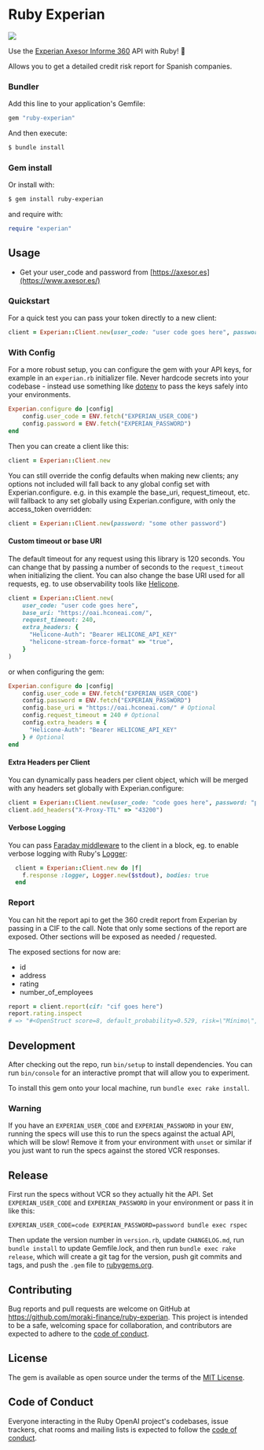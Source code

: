 # Ruby Experian

<a href="https://codecov.io/github/moraki-finance/ruby-experian" >
 <img src="https://codecov.io/github/moraki-finance/ruby-experian/graph/badge.svg?token=SKTT14JJGV"/>
</a>

Use the [Experian Axesor Informe 360](https://axesor.es/blog/openai-api/](https://www.axesor.es/informacion-empresas/informes/informe-axesor-360.aspx)https://www.axesor.es/informacion-empresas/informes/informe-axesor-360.aspx) API with Ruby! 🩵

Allows you to get a detailed credit risk report for Spanish companies.

### Bundler

Add this line to your application's Gemfile:

```ruby
gem "ruby-experian"
```

And then execute:

```bash
$ bundle install
```

### Gem install

Or install with:

```bash
$ gem install ruby-experian
```

and require with:

```ruby
require "experian"
```

## Usage

- Get your user_code and password from [https://axesor.es](https://www.axesor.es/)

### Quickstart

For a quick test you can pass your token directly to a new client:

```ruby
client = Experian::Client.new(user_code: "user code goes here", password: "password goes here")
```

### With Config

For a more robust setup, you can configure the gem with your API keys, for example in an `experian.rb` initializer file. Never hardcode secrets into your codebase - instead use something like [dotenv](https://github.com/motdotla/dotenv) to pass the keys safely into your environments.

```ruby
Experian.configure do |config|
    config.user_code = ENV.fetch("EXPERIAN_USER_CODE")
    config.password = ENV.fetch("EXPERIAN_PASSWORD")
end
```

Then you can create a client like this:

```ruby
client = Experian::Client.new
```

You can still override the config defaults when making new clients; any options not included will fall back to any global config set with Experian.configure. e.g. in this example the base_uri, request_timeout, etc. will fallback to any set globally using Experian.configure, with only the access_token overridden:

```ruby
client = Experian::Client.new(password: "some other password")
```

#### Custom timeout or base URI

The default timeout for any request using this library is 120 seconds. You can change that by passing a number of seconds to the `request_timeout` when initializing the client. You can also change the base URI used for all requests, eg. to use observability tools like [Helicone](https://docs.helicone.ai/quickstart/integrate-in-one-line-of-code).

```ruby
client = Experian::Client.new(
    user_code: "user code goes here",
    base_uri: "https://oai.hconeai.com/",
    request_timeout: 240,
    extra_headers: {
      "Helicone-Auth": "Bearer HELICONE_API_KEY"
      "helicone-stream-force-format" => "true",
    }
)
```

or when configuring the gem:

```ruby
Experian.configure do |config|
    config.user_code = ENV.fetch("EXPERIAN_USER_CODE")
    config.password = ENV.fetch("EXPERIAN_PASSWORD")
    config.base_uri = "https://oai.hconeai.com/" # Optional
    config.request_timeout = 240 # Optional
    config.extra_headers = {
      "Helicone-Auth": "Bearer HELICONE_API_KEY"
    } # Optional
end
```

#### Extra Headers per Client

You can dynamically pass headers per client object, which will be merged with any headers set globally with Experian.configure:

```ruby
client = Experian::Client.new(user_code: "code goes here", password: "password goes here")
client.add_headers("X-Proxy-TTL" => "43200")
```

#### Verbose Logging

You can pass [Faraday middleware](https://lostisland.github.io/faraday/#/middleware/index) to the client in a block, eg. to enable verbose logging with Ruby's [Logger](https://ruby-doc.org/3.2.2/stdlibs/logger/Logger.html):

```ruby
  client = Experian::Client.new do |f|
    f.response :logger, Logger.new($stdout), bodies: true
  end
```

### Report

You can hit the report api to get the 360 credit report from Experian by passing in a CIF to the call. Note that only some sections of the report are exposed. Other sections will be exposed as needed / requested.

The exposed sections for now are:
- id
- address
- rating
- number_of_employees

```ruby
report = client.report(cif: "cif goes here")
report.rating.inspect
# => "#<OpenStruct score=8, default_probability=0.529, risk=\"Mínimo\", size=\"Grande\">"
```

## Development

After checking out the repo, run `bin/setup` to install dependencies. You can run `bin/console` for an interactive prompt that will allow you to experiment.

To install this gem onto your local machine, run `bundle exec rake install`.

### Warning

If you have an `EXPERIAN_USER_CODE` and `EXPERIAN_PASSWORD` in your `ENV`, running the specs will use this to run the specs against the actual API, which will be slow! Remove it from your environment with `unset` or similar if you just want to run the specs against the stored VCR responses.

## Release

First run the specs without VCR so they actually hit the API. Set `EXPERIAN_USER_CODE` and `EXPERIAN_PASSWORD` in your environment or pass it in like this:

```
EXPERIAN_USER_CODE=code EXPERIAN_PASSWORD=password bundle exec rspec
```

Then update the version number in `version.rb`, update `CHANGELOG.md`, run `bundle install` to update Gemfile.lock, and then run `bundle exec rake release`, which will create a git tag for the version, push git commits and tags, and push the `.gem` file to [rubygems.org](https://rubygems.org).

## Contributing

Bug reports and pull requests are welcome on GitHub at <https://github.com/moraki-finance/ruby-experian>. This project is intended to be a safe, welcoming space for collaboration, and contributors are expected to adhere to the [code of conduct](https://github.com/moraki-finance/ruby-experian/blob/main/CODE_OF_CONDUCT.md).

## License

The gem is available as open source under the terms of the [MIT License](https://opensource.org/licenses/MIT).

## Code of Conduct

Everyone interacting in the Ruby OpenAI project's codebases, issue trackers, chat rooms and mailing lists is expected to follow the [code of conduct](https://github.com/moraki-finance/ruby-experian/blob/main/CODE_OF_CONDUCT.md).
